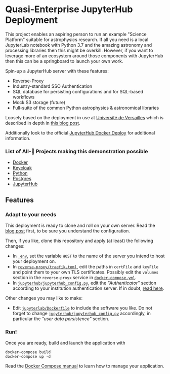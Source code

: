 # Quasi-Enterprise JupyterHub Deployment

This project enables an aspiring person to run an example "Science Platform" suitable for astrophysics research.
If all you need is a local JupyterLab notebook with Python 3.7 and the amazing astronomy and processing libraries then this might be overkill.
However, if you want to leverage more of an ecosystem around those components with JupyterHub then this can be a springboard to launch your own work.

Spin-up a JupyterHub server with these features:
* Reverse-Proxy
* Industry-standard SSO Authentication
* SQL database for persisting configurations and for SQL-based workflows
* Mock S3 storage (future)
* Full-suite of the common Python astrophysics & astronomical libraries

Loosely based on the deployment in use at [Université de
Versailles](https://jupyter.ens.uvsq.fr/) which is described in depth in [this blog
post](https://opendreamkit.org/2018/10/17/jupyterhub-docker/).

Additionally look to the official [JupyterHub Docker Deploy](https://github.com/jupyterhub/jupyterhub-deploy-docker) for additional information.

### List of All-🌟 Projects making this demonstration possible
* [Docker]()
* [Keycloak]()
* [Python]()
* [Postgres]()
* [JupyterHub](https://jupyter.org/hub)


## Features


### Adapt to your needs

This deployment is ready to clone and roll on your own server. Read
the [blog
post](https://opendreamkit.org/2018/10/17/jupyterhub-docker/) first,
to be sure you understand the configuration.

Then, if you like, clone this repository and apply (at least) the
following changes:

- In [`.env`](.env), set the variable `HOST` to the name of the server you
  intend to host your deployment on.
- In [`reverse-proxy/traefik.toml`](reverse-proxy/traefik.toml), edit
  the paths in `certFile` and `keyFile` and point them to your own TLS
  certificates. Possibly edit the `volumes` section in the
  `reverse-proyx` service in
  [`docker-compose.yml`](docker-compose.yml).
- In
  [`jupyterhub/jupyterhub_config.py`](jupyterhub/jupyterhub_config.py),
  edit the *"Authenticator"* section according to your institution
  authentication server.  If in doubt, [read
  here](https://jupyterhub.readthedocs.io/en/stable/getting-started/authenticators-users-basics.html).

Other changes you may like to make:

- Edit [`jupyterlab/Dockerfile`](jupyterlab/Dockerfile) to include the
  software you like. Do not forget to change
  [`jupyterhub/jupyterhub_config.py`](jupyterhub/jupyterhub_config.py)
  accordingly, in particular the *"user data persistence"* section.

### Run!

Once you are ready, build and launch the application with

```
docker-compose build
docker-compose up -d
```

Read the [Docker Compose manual](https://docs.docker.com/compose/) to
learn how to manage your application.
